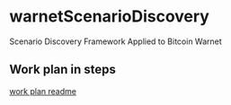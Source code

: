 # warnetScenarioDiscovery
Scenario Discovery Framework Applied to Bitcoin Warnet

## Work plan in steps
[work plan readme](warnet_node_config_plan.md)
